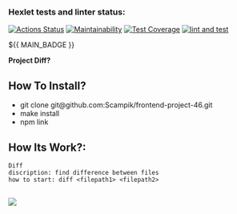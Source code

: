 ### Hexlet tests and linter status:
[![Actions Status](https://github.com/Scampik/frontend-project-46/workflows/hexlet-check/badge.svg)](https://github.com/Scampik/frontend-project-46/actions)
[![Maintainability](https://api.codeclimate.com/v1/badges/e4d9850a4043891b64bd/maintainability)](https://codeclimate.com/github/Scampik/frontend-project-46/maintainability)
[![Test Coverage](https://api.codeclimate.com/v1/badges/e4d9850a4043891b64bd/test_coverage)](https://codeclimate.com/github/Scampik/frontend-project-46/test_coverage)
[![lint and test](https://github.com/Scampik/frontend-project-46/actions/workflows/main.yml/badge.svg)](https://github.com/Scampik/frontend-project-46/actions/workflows/main.yml)

${{ MAIN_BADGE }}

<strong> Project Diff? </strong>

How To Install? 
---
<ul>
<li>git clone git@github.com:Scampik/frontend-project-46.git</li>
<li>make install</li>
<li>npm link</li>
</ul>

How Its Work?:
------------------------------------------------------
    Diff
    discription: find difference between files
    how to start: diff <filepath1> <filepath2>
<a href="url asciinema" target="_blank"><img src="url asciinema" /></a>
------------------------------------------------------
